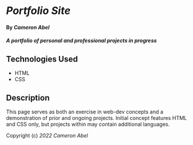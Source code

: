 # _Portfolio Site_

#### By _**Cameron Abel**_

#### _A portfolio of personal and professional projects in progress_

## Technologies Used

* HTML
* CSS

## Description

This page serves as both an exercise in web-dev concepts and a demonstration of prior and ongoing projects. Initial concept features HTML and CSS only, but projects within may contain additional languages.

Copyright (c) _2022_ _Cameron Abel_